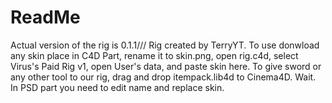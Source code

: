 # ReadMe
Actual version of the rig is 0.1.1///
Rig created by TerryYT.
To use donwload any skin place in C4D Part, rename it to skin.png, open rig.c4d, select Virus's Paid Rig v1, open User's data, and paste skin here.
To give sword or any other tool to our rig, drag and drop itempack.lib4d to Cinema4D. Wait.
In PSD part you need to edit name and replace skin.
